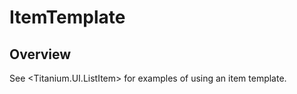 # ItemTemplate

<TypeHeader/>

## Overview

See <Titanium.UI.ListItem> for examples of using an item template.

<ApiDocs/>
